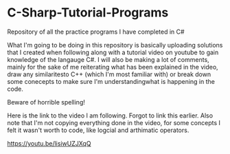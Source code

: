 # C-Sharp-Tutorial-Programs
Repository of all the practice programs I have completed in C#


What I'm going to be doing in this repository is basically uploading solutions that I created when following along with a tutorial video on youtube to gain knowledge of the langauge C#. I will also be making a lot of comments, mainly for the sake of me reiterating what has been explained in the video, draw any similaritesto C++ (which I'm most familiar with) or break down some conecepts to make sure I'm understandingwhat is happening in the code.

Beware of horrible spelling!


Here is the link to the video I am following. Forgot to link this earlier. Also note that I'm not copying everything done in the video, for some concepts I felt it wasn't worth to code, like logcial and arthimatic operators.

https://youtu.be/lisiwUZJXqQ
